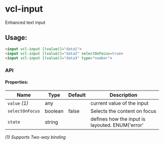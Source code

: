 # vcl-input

Enhanced text input

## Usage:

```html
<input vcl-input [(value)]="data1">
<input vcl-input [(value)]="data2" selectOnFocus=true>
<input vcl-input [(value)]="data3" type="number">
```

### API

#### Properties:

Name               | Type       | Default | Description
------------------ | ---------- | ------- | ------------------------------------------------
`value` _(1)_      | any        |         | current value of the input
`selectOnFocus`    | boolean    | false   | Selects the content on focus
`state`            | string     |         | defines how the input is layouted. ENUM('error'  | 'warning' | 'success')

_(1) Supports Two-way binding_
